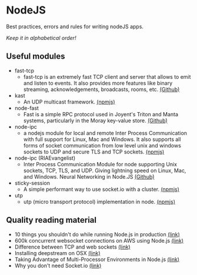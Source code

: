 # NodeJS

Best practices, errors and rules for writing nodeJS apps.

_Keep it in alphabetical order!_

## Useful modules

- fast-tcp
    - fast-tcp is an extremely fast TCP client and server that allows to emit and listen to events. It also provides more features like binary streaming, acknowledgements, broadcasts, rooms, etc. [(Github)](https://github.com/alemures/fast-tcp)
- kast
    - An UDP multicast framework. [(npmjs)](https://www.npmjs.com/package/kast)
- node-fast
    - Fast is a simple RPC protocol used in Joyent's Triton and Manta systems, particularly in the Moray key-value store. [(Github)](https://github.com/joyent/node-fast)
- node-ipc
    - a nodejs module for local and remote Inter Process Communication with full support for Linux, Mac and Windows. It also supports all forms of socket communication from low level unix and windows sockets to UDP and secure TLS and TCP sockets. [(npmjs)](https://www.npmjs.com/package/node-ipc)
- node-ipc (RIAEvangelist)
    - Inter Process Communication Module for node supporting Unix sockets, TCP, TLS, and UDP. Giving lightning speed on Linux, Mac, and Windows. Neural Networking in Node.JS  [(Github)](https://github.com/RIAEvangelist/node-ipc)
- sticky-session
    - A simple performant way to use socket.io with a cluster. [(npmjs)](https://www.npmjs.com/package/sticky-session)
- utp
    - utp (micro transport protocol) implementation in node. [(npmjs)](https://www.npmjs.com/package/utp)
    
    
    
## Quality reading material
- 10 things you shouldn't do while running Node.js in production [(link)](https://hashnode.com/post/10-things-you-shouldnt-do-while-running-nodejs-in-production-cisab2fyu0s9oth5341faywcw)
- 600k concurrent websocket connections on AWS using Node.js [(link)](https://blog.jayway.com/2015/04/13/600k-concurrent-websocket-connections-on-aws-using-node-js/)
- Difference between TCP and web sockets [(link)](https://stackoverflow.com/questions/16945345/differences-between-tcp-sockets-and-web-sockets-one-more-time)
- Installing deepstream on OSX [(link)](https://deepstreamhub.com/open-source/install/osx/)
- Taking Advantage of Multi-Processor Environments in Node.js [(link)](https://blog.carbonfive.com/2014/02/28/taking-advantage-of-multi-processor-environments-in-node-js/) 
- Why you don't need Socket.io [(link)](https://codeburst.io/why-you-don-t-need-socket-io-6848f1c871cd)
